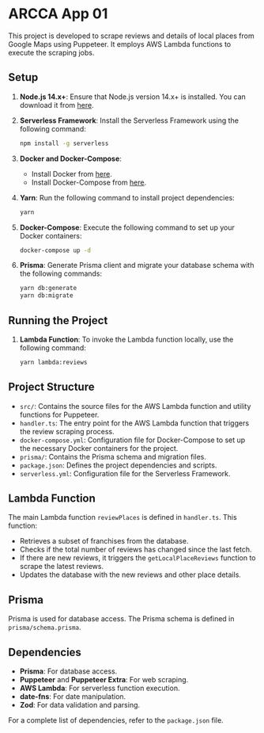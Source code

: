 # ARCCA App 01

This project is developed to scrape reviews and details of local places from Google Maps using Puppeteer. It employs AWS Lambda functions to execute the scraping jobs.

## Setup

1. **Node.js 14.x+**: Ensure that Node.js version 14.x+ is installed. You can download it from [here](https://nodejs.org/).

2. **Serverless Framework**: Install the Serverless Framework using the following command:
    ```bash
    npm install -g serverless
    ```

3. **Docker and Docker-Compose**:
    - Install Docker from [here](https://www.docker.com/get-started).
    - Install Docker-Compose from [here](https://docs.docker.com/compose/install/).

4. **Yarn**: Run the following command to install project dependencies:
    ```bash
    yarn
    ```

5. **Docker-Compose**: Execute the following command to set up your Docker containers:
    ```bash
    docker-compose up -d
    ```

6. **Prisma**: Generate Prisma client and migrate your database schema with the following commands:
    ```bash
    yarn db:generate
    yarn db:migrate
    ```

## Running the Project

1. **Lambda Function**: To invoke the Lambda function locally, use the following command:
    ```bash
    yarn lambda:reviews
    ```

## Project Structure

- `src/`: Contains the source files for the AWS Lambda function and utility functions for Puppeteer.
- `handler.ts`: The entry point for the AWS Lambda function that triggers the review scraping process.
- `docker-compose.yml`: Configuration file for Docker-Compose to set up the necessary Docker containers for the project.
- `prisma/`: Contains the Prisma schema and migration files.
- `package.json`: Defines the project dependencies and scripts.
- `serverless.yml`: Configuration file for the Serverless Framework.

## Lambda Function

The main Lambda function `reviewPlaces` is defined in `handler.ts`. This function:
- Retrieves a subset of franchises from the database.
- Checks if the total number of reviews has changed since the last fetch.
- If there are new reviews, it triggers the `getLocalPlaceReviews` function to scrape the latest reviews.
- Updates the database with the new reviews and other place details.

## Prisma

Prisma is used for database access. The Prisma schema is defined in `prisma/schema.prisma`.

## Dependencies

- **Prisma**: For database access.
- **Puppeteer** and **Puppeteer Extra**: For web scraping.
- **AWS Lambda**: For serverless function execution.
- **date-fns**: For date manipulation.
- **Zod**: For data validation and parsing.

For a complete list of dependencies, refer to the `package.json` file.


